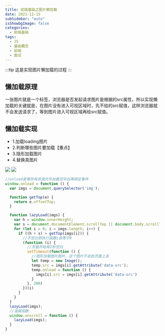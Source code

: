 ```yaml
---
title: 前端基础之图片懒加载
date: 2021-11-15
subSidebar: "auto"
isShowbgImage: false
categories:
  - 前端基础
tags: 
  - JS
  - 基础概念
  - 前端
  - 面试
---
```


:::tip
这是实现图片懒加载的过程
:::
<!-- more -->

## 懒加载原理
一张图片就是一个<img>标签，浏览器是否发起请求图片是根据<img>的src属性，所以实现懒加载的关键就是，在图片没有进入可视区域时，先不给<img>的src赋值，这样浏览器就不会发送请求了，等到图片进入可视区域再给src赋值。

## 懒加载实现
- 1.加载loading图片
- 2.判断哪些图片要加载【重点】
- 3.隐形加载图片
- 4.替换真图片

![](/image_lazyload.png)
![](/images_lazyload2.png)
``` js
//onload是等所有资源文件加载完毕后再绑定事件
window.onload = function () {
  var imgs = document.querySelector('img');

  function getTop(e) {
    return e.offsetTop;
  }

  function lazyLoad(imgs) {
    var h = window.innerHeight;
    var s = document.documentElement.scrollTop || document.body.scrollTop;
    for (let i = 0; i < imgs.length; i++) {
      if ((h + s) > getTop(imgs[i])) {
        //不加立即执行函数i会等于9
        (function (i) {
          //页面开始有2秒空白
          setTimeout(function () {
            //隐形加载图片图片，这个图片不会到页面上去
            let temp = new Image();
            temp.src = imgs[i].getAttribute('data-src');
            temp.onload = function () {
              imgs[i].src = imgs[i].getAttribute('data-src')
            }
          }, 200)
        })(i)
      }
    }
  }
  lazyLoad(imgs);
  //滚屏函数
  window.onscroll = function () {
    lazyLoad(imgs);
  }
}
```
